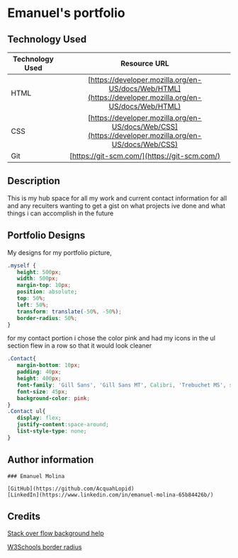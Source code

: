 # Emanuel's portfolio

## Technology Used

| Technology Used         | Resource URL  |
| -------------           |:-------------:|
| HTML                    | [https://developer.mozilla.org/en-US/docs/Web/HTML](https://developer.mozilla.org/en-US/docs/Web/HTML) | 
| CSS                     | [https://developer.mozilla.org/en-US/docs/Web/CSS](https://developer.mozilla.org/en-US/docs/Web/CSS)      |
| Git                     | [https://git-scm.com/](https://git-scm.com/)     | 

## Description

This is my hub space for all my work and current contact information for all and any recuiters wanting to get a gist on what projects ive done and what things i can accomplish in the future

## Portfolio Designs
My designs for my portfolio picture, 

 ```css
.myself {
    height: 500px;
    width: 500px;
    margin-top: 10px;
    position: absolute;
    top: 50%;
    left: 50%;
    transform: translate(-50%, -50%);
    border-radius: 50%;
}
 ```

for my contact portion i chose the color pink and had my icons in the ul section flew in a row so that it would look cleaner
 ```css
 .Contact{
    margin-bottom: 10px;
    padding: 40px;
    height: 400px;
    font-family: 'Gill Sans', 'Gill Sans MT', Calibri, 'Trebuchet MS', sans-serif;
    font-size: 45px;
    background-color: pink;
}
.Contact ul{
    display: flex;
    justify-content:space-around;
    list-style-type: none;
}

 ```

## Author information

```MD
### Emanuel Molina

[GitHub](https://github.com/AcquahLopid)
[LinkedIn](https://www.linkedin.com/in/emanuel-molina-65b84426b/)

```

## Credits
[Stack over flow background help](https://stackoverflow.com/questions/21374534/css-background-image-not-loading)

[W3Schools border radius](https://www.w3schools.com/css/css3_borders.asp)

